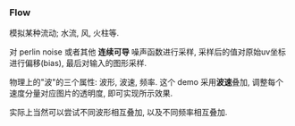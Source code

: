 ### Flow
模拟某种流动; 水流, 风, 火柱等.

对 perlin noise 或者其他 **连续可导** 噪声函数进行采样,
采样后的值对原始uv坐标进行偏移(bias), 最后对输入的图形采样.

物理上的"波"的三个属性: 波形, 波速, 频率.
这个 demo 采用**波速**叠加, 调整每个速度分量对应图片的透明度, 即可实现所示效果.

实际上当然可以尝试不同波形相互叠加, 以及不同频率相互叠加.
